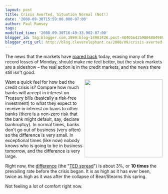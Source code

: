 ```yaml
---
layout: post
title: Crisis Averted, Situation Normal (Not!)
date: '2008-09-30T15:59:00.000-07:00'
author: Paul Ramsey
tags: 
modified_time: '2008-09-30T16:49:33.902-07:00'
blogger_id: tag:blogger.com,1999:blog-14903426.post-4840564259804884989
blogger_orig_url: http://blog.cleverelephant.ca/2008/09/crisis-averted-situation-normal-not.html
---
```


The news that the markets have [roared back](http://www.msnbc.msn.com/id/3683270/) today, erasing many of the record losses of Monday, should make me feel better, but the stock markets are a sideshow &ndash; the real action is in the credit markets, and the news there still isn't good.

<img src="http://munshigi.com/images/Teddy.jpg" style="float:right;width:250px;height:250px;" />Want a quick feel for how bad the credit crisis is? Compare how much banks will accept in interest on Treasury bills (basically a risk-free investment) to what they expect to receive in interest on loans to other banks (there is a non-zero risk that the bank might default, say, declare bankruptcy).  In normal times, banks don't go out of business (very often) so the difference is very small.  In exceptional times (like now) nobody knows who is going to be in business tomorrow, and the difference is very large. 

Right now, the [difference](http://www.bloomberg.com/apps/cbuilder?ticker1=.TEDSP%3AIND) (the "[TED spread](http://krugman.blogs.nytimes.com/2008/03/14/my-friend-ted/)") is about 3%, or **10 times** the prevailing rate before the crisis began. It is as high as it has ever been, twice as high as it was after the collapse of Bear/Stearns this spring.

Not feeling a lot of comfort right now.

